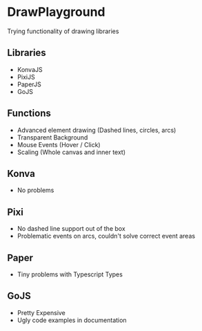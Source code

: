 # DrawPlayground
Trying functionality of drawing libraries

## Libraries
- KonvaJS
- PixiJS
- PaperJS
- GoJS

## Functions
- Advanced element drawing (Dashed lines, circles, arcs)
- Transparent Background
- Mouse Events (Hover / Click)
- Scaling (Whole canvas and inner text)

## Konva
- No problems

## Pixi
- No dashed line support out of the box
- Problematic events on arcs, couldn't solve correct event areas

## Paper
- Tiny problems with Typescript Types

## GoJS
- Pretty Expensive
- Ugly code examples in documentation
